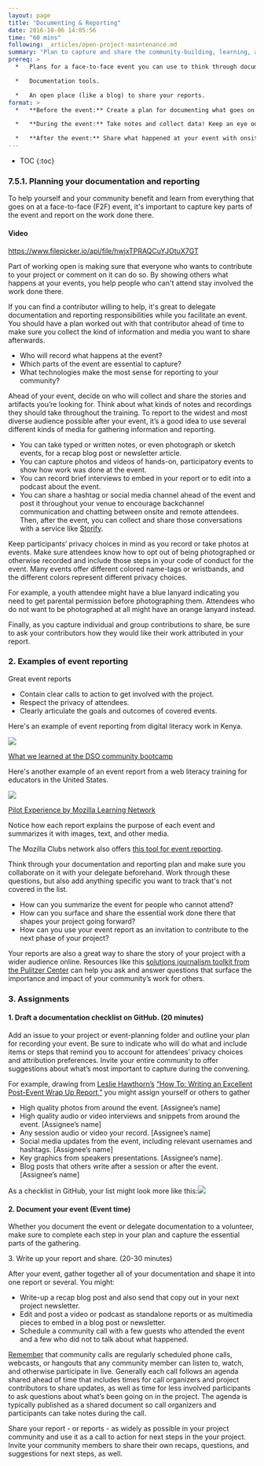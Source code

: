 ```yaml
---
layout: page
title: "Documenting & Reporting"
date: 2016-10-06 14:05:56
time: "60 mins"
following: _articles/open-project-maintenance.md
summary: "Plan to capture and share the community-building, learning, and work that goes on at face-to-face events supporting your project."
prereq: >
  *   Plans for a face-to-face event you can use to think through documenting and reporting its outcomes.

  *   Documentation tools.

  *   An open place (like a blog) to share your reports.
format: >
  *   **Before the event:** Create a plan for documenting what goes on at your face-to-face event. Then assemble the people and stuff you need to record what happens at the event.

  *   **During the event:** Take notes and collect data! Keep an eye out for stories, projects, or other data points to share. Document those things. You shouldn’t try to hold everything in your head until after the event. Also you don’t want to have to rely on your memory.

  *   **After the event:** Share what happened at your event with onsite and remote participants through a blog post, community call, newsletter, or other open platform.
---
```

* TOC
{:toc}

### 7.5.1. Planning your documentation and reporting

To help yourself and your community benefit and learn from everything that goes on at a face-to-face (F2F) event, it's important to capture key parts of the event and report on the work done there.

#### Video
https://www.filepicker.io/api/file/hwjxTPRAQCuYJOtuX7GT

Part of working open is making sure that everyone who wants to contribute to your project or comment on it can do so. By showing others what happens at your events, you help people who can't attend stay involved the work done there.

If you can find a contributor willing to help, it's great to delegate documentation and reporting responsibilities while you facilitate an event. You should have a plan worked out with that contributor ahead of time to make sure you collect the kind of information and media you want to share afterwards.

*   Who will record what happens at the event?
*   Which parts of the event are essential to capture?
*   What technologies make the most sense for reporting to your community?

Ahead of your event, decide on who will collect and share the stories and artifacts you’re looking for. Think about what kinds of notes and recordings they should take throughout the training. To report to the widest and most diverse audience possible after your event, it’s a good idea to use several different kinds of media for gathering information and reporting.

*   You can take typed or written notes, or even photograph or sketch events, for a recap blog post or newsletter article.
*   You can capture photos and videos of hands-on, participatory events to show how work was done at the event.
*   You can record brief interviews to embed in your report or to edit into a podcast about the event.
*   You can share a hashtag or social media channel ahead of the event and post it throughout your venue to encourage backchannel communication and chatting between onsite and remote attendees. Then, after the event, you can collect and share those conversations with a service like [Storify](https://storify.com/).

Keep participants’ privacy choices in mind as you record or take photos at events. Make sure attendees know how to opt out of being photographed or otherwise recorded and include those steps in your code of conduct for the event. Many events offer different colored name-tags or wristbands, and the different colors represent different privacy choices.

For example, a youth attendee might have a blue lanyard indicating you need to get parental permission before photographing them. Attendees who do not want to be photographed at all might have an orange lanyard instead.

Finally, as you capture individual and group contributions to share, be sure to ask your contributors how they would like their work attributed in your report.

### 2\. Examples of event reporting

Great event reports

*   Contain clear calls to action to get involved with the project.
*   Respect the privacy of attendees.
*   Clearly articulate the goals and outcomes of covered events.

Here's an example of event reporting from digital literacy work in Kenya.

![](https://mozilla-foundation-research.s3.amazonaws.com/2016/Mar/24667076335_c749429c96_k-1456856592036.jpg)

[What we learned at the DSO community bootcamp](https://mozilla-foundation-research.herokuapp.com/what-we-learned-with-the-dso-community-bootcamp/)

Here's another example of an event report from a web literacy training for educators in the United States.

![](https://iteachtheweb.files.wordpress.com/2015/11/4.jpg?w=500&h=&crop=1)

[Pilot Experience by Mozilla Learning Network](https://iteachtheweb.wordpress.com/2015/11/23/nwp/)

Notice how each report explains the purpose of each event and summarizes it with images, text, and other media.

The Mozilla Clubs network also offers [this tool for event reporting](http://mozilla.github.io/clubs-events).

Think through your documentation and reporting plan and make sure you collaborate on it with your delegate beforehand. Work through these questions, but also add anything specific you want to track that's not covered in the list.

*   How can you summarize the event for people who cannot attend?
*   How can you surface and share the essential work done there that shapes your project going forward?
*   How can you use your event report as an invitation to contribute to the next phase of your project?

Your reports are also a great way to share the story of your project with a wider audience online. Resources like this [solutions journalism toolkit from the Pulitzer Center](http://www.solutionsjournalism.org/wp-content/uploads/2014/11/Pulitzer-toolkit-FINAL-2-pg-spread.pdf) can help you ask and answer questions that surface the importance and impact of your community’s work for others.

### 3\. Assignments

#### 1\. Draft a documentation checklist on GitHub. (20 minutes)

Add an issue to your project or event-planning folder and outline your plan for recording your event. Be sure to indicate who will do what and include items or steps that remind you to account for attendees’ privacy choices and attribution preferences. Invite your entire community to offer suggestions about what’s most important to capture during the convening.

For example, drawing from [Leslie Hawthorn’s](https://hawthornlandings.org/about-2/) [“How To: Writing an Excellent Post-Event Wrap Up Report,”](https://hawthornlandings.org/2013/02/15/how-to-writing-an-excellent-post-event-wrap-up-report/) you might assign yourself or others to gather

*   High quality photos from around the event. [Assignee’s name]
*   High quality audio or video interviews and snippets from around the event. [Assignee’s name]
*   Any session audio or video your record. [Assignee’s name]
*   Social media updates from the event, including relevant usernames and hashtags. [Assignee’s name]
*   Key graphics from speakers presentations. [Assignee’s name].
*   Blog posts that others write after a session or after the event. [Assignee’s name]

As a checklist in GitHub, your list might look more like this:![](https://lh6.googleusercontent.com/_gnri0298nOZBe_Y3I0VyaNy7pm848Bb3T0Fk7JRXtIr-dUJzbQNeRQ2zhNvpGGcfTGt4B29ZMeX09cS1ssiyeQqJQAOaAMQ4ZnNTQxf-ZGuWiorn-4NzYFarFsWI7eVJXif3_xy)

#### 2\. Document your event (Event time)

Whether you document the event or delegate documentation to a volunteer, make sure to complete each step in your plan and capture the essential parts of the gathering.

3\. Write up your report and share. (20-30 minutes)

After your event, gather together all of your documentation and shape it into one report or several. You might:

*   Write-up a recap blog post and also send that copy out in your next project newsletter.
*   Edit and post a video or podcast as standalone reports or as multimedia pieces to embed in a blog post or newsletter.
*   Schedule a community call with a few guests who attended the event and a few who did not to talk about what happened.

[Remember](https://docs.google.com/document/d/1dgOxD5V_Z0oWjOSwIIa4v3MNgfd_ejSa2q-rr4dvvbg/edit) that community calls are regularly scheduled phone calls, webcasts, or hangouts that any community member can listen to, watch, and otherwise participate in live. Generally each call follows an agenda shared ahead of time that includes times for call organizers and project contributors to share updates, as well as time for less involved participants to ask questions about what’s been going on in the project. The agenda is typically published as a shared document so call organizers and participants can take notes during the call.

Share your report - or reports - as widely as possible in your project community and use it as a call to action for next steps in the your project. Invite your community members to share their own recaps, questions, and suggestions for next steps, as well.